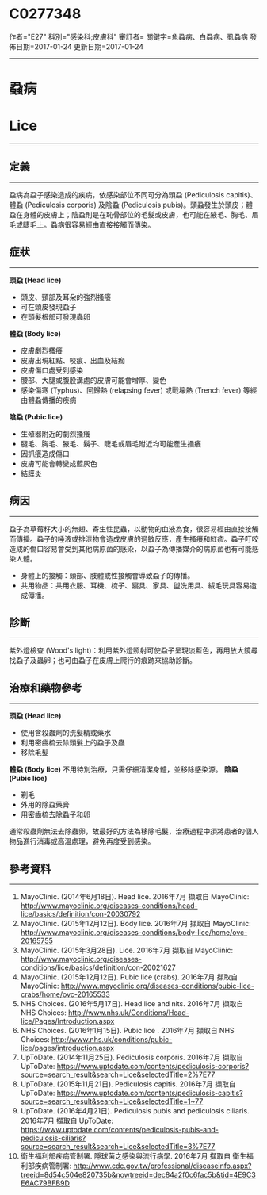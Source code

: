 # C0277348
作者="E27"
科別="感染科;皮膚科"
審訂者=
關鍵字=魚蝨病、白蝨病、虱蝨病
發佈日期=2017-01-24
更新日期=2017-01-24

----------
# 蝨病
# Lice
----------
## 定義
----------

蝨病為蝨子感染造成的疾病，依感染部位不同可分為頭蝨 (Pediculosis capitis)、體蝨 (Pediculosis corporis) 及陰蝨 (Pediculosis pubis)。頭蝨發生於頭皮；體蝨在身體的皮膚上；陰蝨則是在恥骨部位的毛髮或皮膚，也可能在腋毛、胸毛、眉毛或睫毛上。蝨病很容易經由直接接觸而傳染。

## 症狀
----------

**頭蝨 (Head lice)**

- 頭皮、頸部及耳朵的強烈搔癢
- 可在頭皮發現蝨子
- 在頭髮根部可發現蟲卵

**體蝨 (Body lice)**

- 皮膚劇烈搔癢
- 皮膚出現紅點、咬痕、出血及結痂
- 皮膚傷口處受到感染
- 腰部、大腿或腹股溝處的皮膚可能會增厚、變色
- 感染傷寒 (Typhus)、回歸熱 (relapsing fever) 或戰壕熱 (Trench fever) 等經由體蝨傳播的疾病

**陰蝨 (Pubic lice)**

- 生殖器附近的劇烈搔癢
- 腿毛、胸毛、腋毛、鬍子、睫毛或眉毛附近均可能產生搔癢
- 因抓癢造成傷口
- 皮膚可能會轉變成藍灰色
- [結膜炎](C0009763)
## 病因
----------

蝨子為草莓籽大小的無翅、寄生性昆蟲，以動物的血液為食，很容易經由直接接觸而傳播。蝨子的唾液或排泄物會造成皮膚的過敏反應，產生搔癢和紅疹。蝨子叮咬造成的傷口容易會受到其他病原菌的感染，以蝨子為傳播媒介的病原菌也有可能感染人體。

- 身體上的接觸：頭部、肢體或性接觸會導致蝨子的傳播。
- 共用物品：共用衣服、耳機、梳子、寢具、家具、盥洗用具、絨毛玩具容易造成傳播。
## 診斷
----------

紫外燈檢查 (Wood's light)：利用紫外燈照射可使蝨子呈現淡藍色，再用放大鏡尋找蝨子及蟲卵；也可由蝨子在皮膚上爬行的痕跡來協助診斷。

## 治療和藥物參考
----------

**頭蝨 (Head lice)**

- 使用含殺蟲劑的洗髮精或藥水
- 利用密齒梳去除頭髮上的蝨子及蟲
- 移除毛髮

**體蝨 (Body lice)**
不用特別治療，只需仔細清潔身體，並移除感染源。
**陰蝨 (Pubic lice)**

- 剃毛
- 外用的除蝨藥膏
- 用密齒梳去除蝨子和卵

通常殺蟲劑無法去除蟲卵，故最好的方法為移除毛髮，治療過程中須將患者的個人物品進行消毒或高溫處理，避免再度受到感染。

## 參考資料
----------
1. MayoClinic. (2014年6月18日). Head lice. 2016年7月 擷取自 MayoClinic: 
  http://www.mayoclinic.org/diseases-conditions/head-lice/basics/definition/con-20030792
2. MayoClinic. (2015年12月12日). Body lice. 2016年7月 擷取自 MayoClinic: 
  http://www.mayoclinic.org/diseases-conditions/body-lice/home/ovc-20165755
3. MayoClinic. (2015年3月28日). Lice. 2016年7月 擷取自 MayoClinic: 
  http://www.mayoclinic.org/diseases-conditions/lice/basics/definition/con-20021627
4. MayoClinic. (2015年12月12日). Pubic lice (crabs). 2016年7月 擷取自 MayoClinic: 
  http://www.mayoclinic.org/diseases-conditions/pubic-lice-crabs/home/ovc-20165533
5. NHS Choices. (2016年5月17日). Head lice and nits. 2016年7月 擷取自 NHS Choices: 
  http://www.nhs.uk/Conditions/Head-lice/Pages/Introduction.aspx
6. NHS Choices. (2016年1月15日). Pubic lice . 2016年7月 擷取自 NHS Choices: 
  http://www.nhs.uk/conditions/pubic-lice/pages/introduction.aspx
7. UpToDate. (2014年11月25日). Pediculosis corporis. 2016年7月 擷取自 UpToDate: 
  https://www.uptodate.com/contents/pediculosis-corporis?source=search_result&search=Lice&selectedTitle=2%7E77
8. UpToDate. (2015年11月21日). Pediculosis capitis. 2016年7月 擷取自 UpToDate: 
  https://www.uptodate.com/contents/pediculosis-capitis?source=search_result&search=Lice&selectedTitle=1~77
9. UpToDate. (2016年4月21日). Pediculosis pubis and pediculosis ciliaris. 2016年7月 擷取自 UpToDate: 
  https://www.uptodate.com/contents/pediculosis-pubis-and-pediculosis-ciliaris?source=search_result&search=Lice&selectedTitle=3%7E77
10. 衛生福利部疾病管制署. 隱球菌之感染與流行病學. 2016年7月 擷取自 衛生福利部疾病管制署: 
  http://www.cdc.gov.tw/professional/diseaseinfo.aspx?treeid=8d54c504e820735b&nowtreeid=dec84a2f0c6fac5b&tid=4E9C3E6AC79BFB9D





